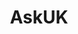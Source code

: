 ---
title: AskUK
crosslinks:
- london
- unitedkingdom
- UKPersonalFinance
- LegalAdviceUK
- CasualUK
- policeuk
- AskAnAmerican
- AskReddit
- food
- videos
- ukpolitics
- travel
- SuicideWatch
- loseit
- AskHistorians
- BritishSuccess
- Scotland
- answers
- Fitness
- europe
---